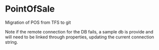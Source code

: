 # PointOfSale
Migration of POS from TFS to git

Note if the remote connection for the DB fails, a sample db is provide and will need to be linked through properties, updating the current connection string.

